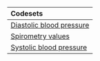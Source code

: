 |Codesets                 |
|:------------------------|
|[Diastolic blood pressure](https://pedsnet.github.io/Variable-Dictionary/pages/phys_meas/vital_diastolic_field_md_page.html)|
|[Spirometry values](https://pedsnet.github.io/Variable-Dictionary/pages/phys_meas/fev_fvc_codeset_md_page.html)|
|[Systolic blood pressure](https://pedsnet.github.io/Variable-Dictionary/pages/phys_meas/vital_systolic_field_md_page.html)|

